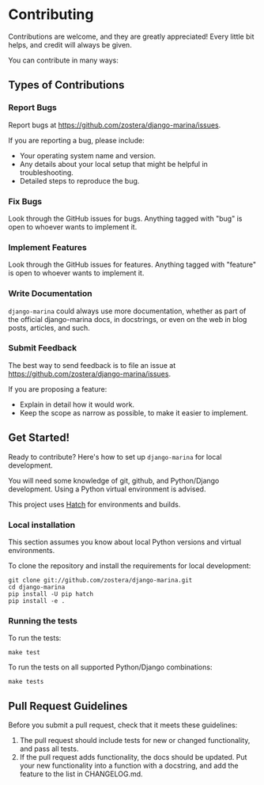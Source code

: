 # Contributing

Contributions are welcome, and they are greatly appreciated! Every
little bit helps, and credit will always be given.

You can contribute in many ways:

## Types of Contributions

### Report Bugs

Report bugs at <https://github.com/zostera/django-marina/issues>.

If you are reporting a bug, please include:

- Your operating system name and version.
- Any details about your local setup that might be helpful in troubleshooting.
- Detailed steps to reproduce the bug.

### Fix Bugs

Look through the GitHub issues for bugs. Anything tagged with \"bug\" is open to whoever wants to implement it.

### Implement Features

Look through the GitHub issues for features. Anything tagged with \"feature\" is open to whoever wants to implement it.

### Write Documentation

`django-marina` could always use more documentation, whether as part of the official django-marina docs, in docstrings, or even on the web in blog posts, articles, and such.

### Submit Feedback

The best way to send feedback is to file an issue at
<https://github.com/zostera/django-marina/issues>.

If you are proposing a feature:

- Explain in detail how it would work.
- Keep the scope as narrow as possible, to make it easier to implement.

## Get Started!

Ready to contribute? Here\'s how to set up `django-marina` for local development.

You will need some knowledge of git, github, and Python/Django development. Using a Python virtual environment is advised.

This project uses [Hatch](https://github.com/pypa/hatch) for environments and builds.

### Local installation

This section assumes you know about local Python versions and virtual environments.

To clone the repository and install the requirements for local development:

```console
git clone git://github.com/zostera/django-marina.git
cd django-marina
pip install -U pip hatch
pip install -e .
```

### Running the tests

To run the tests:

```console
make test
```

To run the tests on all supported Python/Django combinations:

```console
make tests
```

## Pull Request Guidelines

Before you submit a pull request, check that it meets these guidelines:

1. The pull request should include tests for new or changed functionality, and pass all tests.
2. If the pull request adds functionality, the docs should be updated. Put your new functionality into a function with a docstring, and add the feature to the list in CHANGELOG.md.
